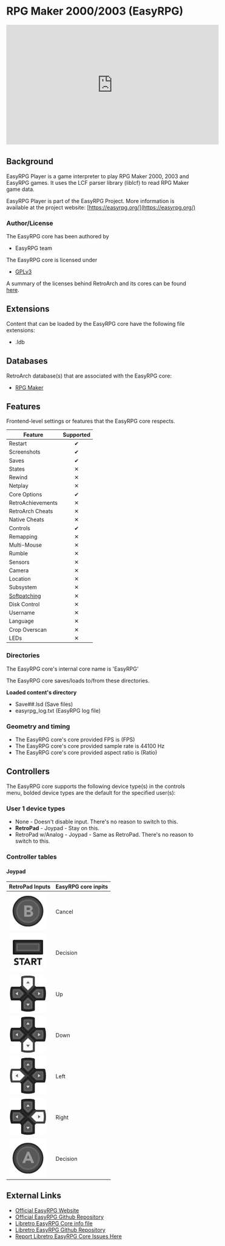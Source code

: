 # RPG Maker 2000/2003 (EasyRPG)

<iframe width="560" height="315" src="https://www.youtube-nocookie.com/embed/SxEJyXNNDck" frameborder="0" allow="accelerometer; autoplay; clipboard-write; encrypted-media; gyroscope; picture-in-picture" allowfullscreen></iframe>

## Background

EasyRPG Player is a game interpreter to play RPG Maker 2000, 2003 and EasyRPG games. It uses the LCF parser library (liblcf) to read RPG Maker game data.

EasyRPG Player is part of the EasyRPG Project. More information is available at the project website: [https://easyrpg.org/](https://easyrpg.org/)

### Author/License

The EasyRPG core has been authored by

- EasyRPG team

The EasyRPG core is licensed under

- [GPLv3](https://github.com/libretro/easyrpg-libretro/blob/master/COPYING)

A summary of the licenses behind RetroArch and its cores can be found [here](../development/licenses.md).

## Extensions

Content that can be loaded by the EasyRPG core have the following file extensions:

- .ldb

## Databases

RetroArch database(s) that are associated with the EasyRPG core:

- [RPG Maker](https://github.com/libretro/libretro-database/blob/master/rdb/RPG%20Maker.rdb)

## Features

Frontend-level settings or features that the EasyRPG core respects.

| Feature           | Supported |
|-------------------|:---------:|
| Restart           | ✔         |
| Screenshots       | ✔         |
| Saves             | ✔         |
| States            | ✕         |
| Rewind            | ✕         |
| Netplay           | ✕         |
| Core Options      | ✔         |
| RetroAchievements | ✕         |
| RetroArch Cheats  | ✕         |
| Native Cheats     | ✕         |
| Controls          | ✔         |
| Remapping         | ✕         |
| Multi-Mouse       | ✕         |
| Rumble            | ✕         |
| Sensors           | ✕         |
| Camera            | ✕         |
| Location          | ✕         |
| Subsystem         | ✕         |
| [Softpatching](../guides/softpatching.md) | ✕         |
| Disk Control      | ✕         |
| Username          | ✕         |
| Language          | ✕         |
| Crop Overscan     | ✕         |
| LEDs              | ✕         |

### Directories

The EasyRPG core's internal core name is 'EasyRPG'

The EasyRPG core saves/loads to/from these directories.

**Loaded content's directory**

- Save##.lsd (Save files)
- easyrpg_log.txt (EasyRPG log file)

### Geometry and timing

- The EasyRPG core's core provided FPS is (FPS)
- The EasyRPG core's core provided sample rate is 44100 Hz
- The EasyRPG core's core provided aspect ratio is (Ratio)

## Controllers

The EasyRPG core supports the following device type(s) in the controls menu, bolded device types are the default for the specified user(s):

### User 1 device types

- None - Doesn't disable input. There's no reason to switch to this.
- **RetroPad** - Joypad - Stay on this.
- RetroPad w/Analog - Joypad - Same as RetroPad. There's no reason to switch to this.

### Controller tables

#### Joypad

| RetroPad Inputs                                | EasyRPG core inpits       |
|------------------------------------------------|---------------------------|
| ![](../image/retropad/retro_b.png)             | Cancel                    |
| ![](../image/retropad/retro_start.png)         | Decision                  |
| ![](../image/retropad/retro_dpad_up.png)       | Up                        |
| ![](../image/retropad/retro_dpad_down.png)     | Down                      |
| ![](../image/retropad/retro_dpad_left.png)     | Left                      |
| ![](../image/retropad/retro_dpad_right.png)    | Right                     |
| ![](../image/retropad/retro_a.png)             | Decision                  |

## External Links

- [Official EasyRPG Website](https://easyrpg.org/)
- [Official EasyRPG Github Repository](https://github.com/EasyRPG/Player)
- [Libretro EasyRPG Core info file](https://github.com/libretro/libretro-super/blob/master/dist/info/easyrpg_libretro.info)
- [Libretro EasyRPG Github Repository](https://github.com/libretro/easyrpg-libretro)
- [Report Libretro EasyRPG Core Issues Here](https://github.com/libretro/easyrpg-libretro/issues)
